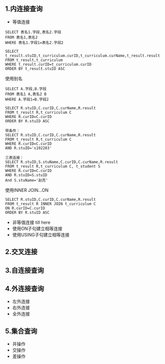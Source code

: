 ## 1.内连接查询
- 等值连接
```
SELECT 表名1.字段,表名2.字段
FROM 表名1,表名2
WHERE 表名1.字段1=表名2.字段2
```
```
SELECT t_result.stuID,t_curriculum.curID,t_curriculum.curName,t_result.result
FROM t_result,t_curriculum
WHERE t_result.curID=t_curriculum.curID
ORDER BY t_result.stuID ASC
```
使用别名
```
SELECT A.字段,B.字段
FROM 表名1 A,表名2 B
WHERE A.字段1=B.字段2

SELECT R.stuID,C.curID,C.curName,R.result
FROM t_result R,t_curriculum C
WHERE R.curID=C.curID
ORDER BY R.stuID ASC

带条件：
SELECT R.stuID,C.curID,C.curName,R.result
FROM t_result R,t_curriculum C
WHERE R.curID=C.curID
AND R.stuID='s102203'

三表连接：
SELECT R.stuID,S.stuName,C.curID,C.curName,R.result
FROM t_result R,t_curriculum C, t_student S
WHERE R.curID=C.curID
AND R.stuID=S.stuID
And S.stuName='赵亮'
```
使用INNER JOIN...ON
```
SELECT R.stuID,C.curID,C.curName,R.result
FROM t_result R INNER JOIN t_curriculum C
ON R.curID=C.curID
ORDER BY R.stuID ASC
```
- 非等值连接
till here
- 使用ON子句建立相等连接
- 使用USING子句建立相等连接
## 2.交叉连接
## 3.自连接查询
## 4.外连接查询
- 左外连接
- 右外连接
- 全外连接
## 5.集合查询
- 并操作
- 交操作
- 差操作